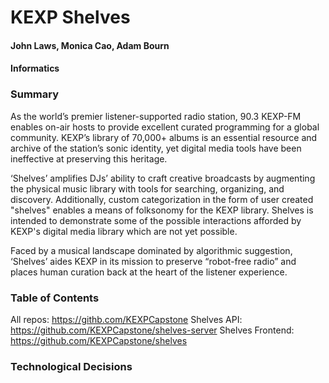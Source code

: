 # KEXP Shelves

#### John Laws, Monica Cao, Adam Bourn
#### Informatics

### Summary
As the world’s premier listener-supported radio station, 90.3 KEXP-FM enables on-air hosts to provide excellent curated programming for a global community. KEXP’s library of 70,000+ albums is an essential resource and archive of the station’s sonic identity, yet digital media tools have been ineffective at preserving this heritage. 

‘Shelves’ amplifies DJs’ ability to craft creative broadcasts by augmenting the physical music library with tools for searching, organizing, and discovery.  Additionally, custom categorization in the form of user created "shelves" enables a means of folksonomy for the KEXP library.  Shelves is intended to demonstrate some of the possible interactions afforded by KEXP's digital media library which are not yet possible. 

Faced by a musical landscape dominated by algorithmic suggestion, ‘Shelves’ aides KEXP in its mission to preserve “robot-free radio” and places human curation back at the heart of the listener experience.


### Table of Contents 
  All repos: https://githb.com/KEXPCapstone
  Shelves API: https://github.com/KEXPCapstone/shelves-server
  Shelves Frontend: https://github.com/KEXPCapstone/shelves
  
### Technological Decisions
  
